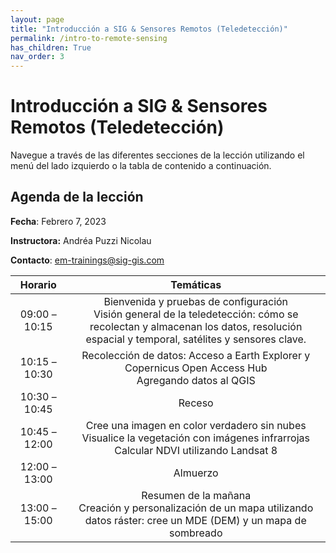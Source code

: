 ```yaml
---
layout: page
title: "Introducción a SIG & Sensores Remotos (Teledetección)"
permalink: /intro-to-remote-sensing
has_children: True
nav_order: 3
---
```


# Introducción a SIG & Sensores Remotos (Teledetección)

Navegue a través de las diferentes secciones de la lección utilizando el menú del lado izquierdo o la tabla de contenido a continuación.

## Agenda de la lección

**Fecha**: Febrero 7, 2023

**Instructora:** Andréa Puzzi Nicolau

**Contacto**: [em-trainings@sig-gis.com](em-trainings@sig-gis.com)

|    Horario    |                                                                                      Temáticas                                                                                     |
|:-------------:|:----------------------------------------------------------------------------------------------------------------------------------------------------------------------------------:|
| 09:00 – 10:15 | Bienvenida y pruebas de configuración<br>Visión general de la teledetección: cómo se recolectan y almacenan los datos, resolución espacial y temporal, satélites y sensores clave. |
| 10:15 – 10:30 | Recolección de datos: Acceso a Earth Explorer y Copernicus Open Access Hub<br>Agregando datos al QGIS                                                                              |
| 10:30 – 10:45 | Receso                                                                                                                                                                             |
| 10:45 – 12:00 | Cree una imagen en color verdadero sin nubes<br>Visualice la vegetación con imágenes infrarrojas<br>Calcular NDVI utilizando Landsat 8                                             |
| 12:00 – 13:00 | Almuerzo                                                                                                                                                                           |
|  13:00 –15:00 | Resumen de la mañana<br>Creación y personalización de un mapa utilizando datos ráster: cree un MDE (DEM) y un mapa de sombreado                                                    |
